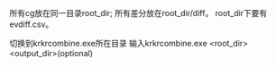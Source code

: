 所有cg放在同一目录root_dir;
所有差分放在root_dir/diff。
root_dir下要有evdiff.csv。

切换到krkrcombine.exe所在目录
输入krkrcombine.exe <root_dir> <output_dir>(optional)